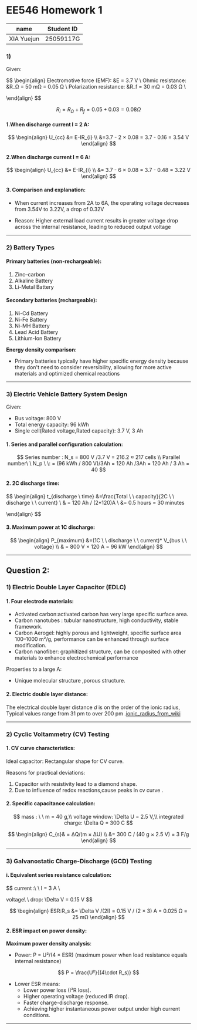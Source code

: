 # EE546 Homework 1

| name       | Student ID |
| ---------- | ---------- |
| XIA Yuejun | 25059117G  |



### 1) 

Given:


$$
\begin{align}
 Electromotive force (EMF): &E = 3.7 V \\
 Ohmic resistance: &R_Ω = 50 mΩ = 0.05 Ω \\
 Polarization resistance: &R_f = 30 mΩ = 0.03 Ω \\
 
 \end{align}
$$

$$
R_{i} = R_Ω + R_f = 0.05 + 0.03 = 0.08 Ω
$$



#### 1.When discharge current I = 2 A:


$$
\begin{align}
U_{cc} &= E-IR_{i} \\
&=3.7 - 2 × 0.08 = 3.7 - 0.16 = 3.54 V
\end{align}
$$



#### 2.When discharge current I = 6 A:

$$
\begin{align}
U_{cc} &= E-IR_{i} \\ 
&= 3.7 - 6 × 0.08 = 3.7 - 0.48 = 3.22 V
\end{align}
$$



#### 3. Comparison and explanation:

- When current increases from 2A to 6A, the operating voltage decreases from 3.54V to 3.22V, a drop of 0.32V

- Reason: Higher external load current results in greater voltage drop across the internal resistance, leading to reduced output voltage

  

---

### 2) Battery Types

#### Primary batteries (non-rechargeable):

1. Zinc–carbon
2. Alkaline Battery
3. Li-Metal Battery 

#### Secondary batteries (rechargeable):

1. Ni-Cd Battery
2. Ni-Fe Battery
3. Ni-MH Battery
4. Lead Acid Battery
5.  Lithium-Ion Battery

**Energy density comparison**:

- Primary batteries typically have higher specific energy density because they don't need to consider reversibility, allowing for more active materials and optimized chemical reactions

---

### 3) Electric Vehicle Battery System Design

Given:

- Bus voltage: 800 V
- Total energy capacity: 96 kWh
- Single cell(Rated voltage,Rated capacity): 3.7 V, 3 Ah

#### 1. Series and parallel configuration calculation:

$$
Series number  : 
N_s = 800 V /3.7 V = 216.2 ≈ 217 cells
\\
Parallel number\ \ N_p \ \: = (96 kWh / 800 V)/3Ah  = 120 Ah /3Ah = 120 Ah / 3 Ah = 40 
$$



#### 2. 2C discharge time:


$$
\begin{align}
t_{discharge \ time} &=\frac{Total \ \ capacity}{2C \ \ discharge \ \ current} \\
& = 120 Ah / (2*120)A \\
&= 0.5 hours = 30 minutes

\end{align}
$$


#### 3. Maximum power at 1C discharge:


$$
\begin{align}
P_{maximum} &=(1C \ \ discharge \ \ current)* V_{bus \ \ voltage} \\
& = 800 V × 120 A = 96 kW
\end{align}
$$

---

## Question 2: 

### 1) Electric Double Layer Capacitor (EDLC)

#### 1. Four electrode materials:

- Activated carbon:activated carbon has very large specific surface area.
- Carbon nanotubes : tubular nanostructure, high conductivity, stable framework.
- Carbon Aerogel: highly porous and lightweight, specific surface area 100–1000 m²/g, performance can be enhanced through surface modification.
- Carbon nanofiber: graphitized structure, can be composited with other materials to enhance electrochemical performance

Properties to a large A: 

- Unique molecular structure ,porous structure.



#### 2. Electric double layer distance:

The electrical double layer distance *d* is on the order of the ionic radius,  Typical values range from 31 pm to over 200 pm .[ionic_radius_from_wiki][1]

---

### 2) Cyclic Voltammetry (CV) Testing

#### 1. CV curve characteristics:

Ideal capacitor: Rectangular shape for CV curve.

Reasons for practical deviations:

1. Capacitor with resistivity lead to a diamond shape.
2. Due to influence of redox reactions,cause peaks  in cv curve .

#### 2. Specific capacitance calculation:


$$
mass : \ \ m = 40 g,\\ 
 voltage window: \Delta U = 2.5 V,\\ 
 integrated charge: \Delta Q = 300 C
$$

$$
\begin{align}
C_{s}& = ΔQ/(m × ΔU)  \\
&= 300 C / (40 g × 2.5 V) = 3 F/g
\end{align}
$$

---

### 3) Galvanostatic Charge-Discharge (GCD) Testing

#### i. Equivalent series resistance calculation:


$$
current :\ \ I = 3 A \\

voltage\ \  drop: \Delta V = 0.15 V
$$

$$
\begin{align}
ESR:R_s &= \Delta V /(2I)  
= 0.15 V / (2 × 3) A = 0.025 Ω = 25 mΩ
\end{align}
$$


#### 2. ESR impact on power density:

**Maximum power density analysis**:

- Power: P = U²/(4 × ESR) (maximum power when load resistance equals internal resistance)

$$
P = \frac{U²}{(4\cdot R_s)}
$$



- Lower ESR means:
  - Lower power loss (I²R loss).
  - Higher operating voltage (reduced IR drop).
  - Faster charge-discharge response.
  - Achieving higher instantaneous power output under high current conditions.

---

[1]: https://en.wikipedia.org/wiki/Ionic_radius
